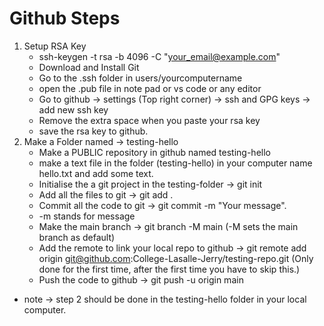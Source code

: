 # Github Steps

1. Setup RSA Key
   -  ssh-keygen -t rsa -b 4096 -C "your_email@example.com"
   -  Download and Install Git
   -  Go to the .ssh folder in users/yourcomputername
   -  open the .pub file in note pad or vs code or any editor
   -  Go to github -> settings (Top right corner) -> ssh and GPG keys -> add new ssh key
   -  Remove the extra space when you paste your rsa key
   -  save the rsa key to github.
2. Make a Folder named -> testing-hello
   - Make a PUBLIC repository in github named testing-hello
   - make a text file in the folder (testing-hello) in your computer name hello.txt and add some text.
   - Initialise the a git project in the testing-folder -> git init
   - Add all the files to git -> git add .
   - Commit all the code to git -> git commit -m "Your message".
   - -m stands for message
   - Make the main branch -> git branch -M main (-M sets the main branch as default)
   - Add the remote to link your local repo to github -> git remote add origin git@github.com:College-Lasalle-Jerry/testing-repo.git (Only done for the first time, after the first time you have to skip this.)
   - Push the code to github -> git push -u origin main

- note -> step 2 should be done in the testing-hello folder in your local computer.